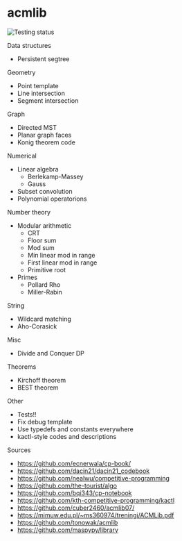 # acmlib
![Testing status](https://github.com/ahsoltan/acmlib/actions/workflows/verify.yml/badge.svg)

Data structures
- Persistent segtree

Geometry
- Point template
- Line intersection
- Segment intersection

Graph
- Directed MST
- Planar graph faces
- Konig theorem code

Numerical
- Linear algebra
  - Berlekamp-Massey
  - Gauss
- Subset convolution
- Polynomial operatorions

Number theory
- Modular arithmetic
  - CRT
  - Floor sum
  - Mod sum
  - Min linear mod in range
  - First linear mod in range
  - Primitive root
- Primes
  - Pollard Rho
  - Miller-Rabin

String
- Wildcard matching
- Aho-Corasick

Misc
- Divide and Conquer DP

Theorems
- Kirchoff theorem
- BEST theorem

Other
- Tests!!
- Fix debug template
- Use typedefs and constants everywhere
- kactl-style codes and descriptions

Sources
- https://github.com/ecnerwala/cp-book/
- https://github.com/dacin21/dacin21_codebook
- https://github.com/nealwu/competitive-programming
- https://github.com/the-tourist/algo
- https://github.com/bqi343/cp-notebook
- https://github.com/kth-competitive-programming/kactl
- https://github.com/cuber2460/acmlib07/
- https://mimuw.edu.pl/~ms360974/treningi/ACMLib.pdf
- https://github.com/tonowak/acmlib
- https://github.com/maspypy/library
